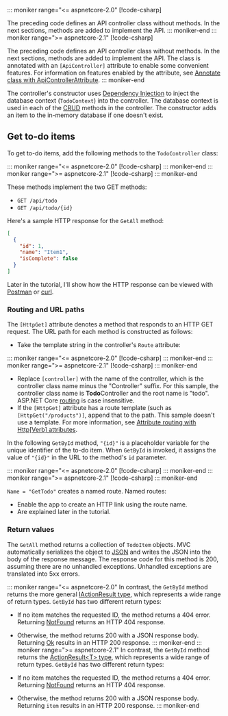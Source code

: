 ::: moniker range="<= aspnetcore-2.0"
[!code-csharp[](../../tutorials/first-web-api/samples/2.0/TodoApi/Controllers/TodoController2.cs?name=snippet_todo1)]

The preceding code defines an API controller class without methods. In the next sections, methods are added to implement the API.
::: moniker-end
::: moniker range=">= aspnetcore-2.1"
[!code-csharp[](../../tutorials/first-web-api/samples/2.1/TodoApi/Controllers/TodoController2.cs?name=snippet_todo1)]

The preceding code defines an API controller class without methods. In the next sections, methods are added to implement the API. The class is annotated with an `[ApiController]` attribute to enable some convenient features. For information on features enabled by the attribute, see [Annotate class with ApiControllerAttribute](xref:web-api/index#annotate-class-with-apicontrollerattribute).
::: moniker-end

The controller's constructor uses [Dependency Injection](xref:fundamentals/dependency-injection) to inject the database context (`TodoContext`) into the controller. The database context is used in each of the [CRUD](https://wikipedia.org/wiki/Create,_read,_update_and_delete) methods in the controller. The constructor adds an item to the in-memory database if one doesn't exist.

## Get to-do items

To get to-do items, add the following methods to the `TodoController` class:

::: moniker range="<= aspnetcore-2.0"
[!code-csharp[](../../tutorials/first-web-api/samples/2.0/TodoApi/Controllers/TodoController.cs?name=snippet_GetAll)]
::: moniker-end
::: moniker range=">= aspnetcore-2.1"
[!code-csharp[](../../tutorials/first-web-api/samples/2.1/TodoApi/Controllers/TodoController.cs?name=snippet_GetAll)]
::: moniker-end

These methods implement the two GET methods:

* `GET /api/todo`
* `GET /api/todo/{id}`

Here's a sample HTTP response for the `GetAll` method:

```json
[
  {
    "id": 1,
    "name": "Item1",
    "isComplete": false
  }
]
```

Later in the tutorial, I'll show how the HTTP response can be viewed with [Postman](https://www.getpostman.com/) or [curl](https://curl.haxx.se/docs/manpage.html).

### Routing and URL paths

The `[HttpGet]` attribute denotes a method that responds to an HTTP GET request. The URL path for each method is constructed as follows:

* Take the template string in the controller's `Route` attribute:

::: moniker range="<= aspnetcore-2.0"
[!code-csharp[](../../tutorials/first-web-api/samples/2.0/TodoApi/Controllers/TodoController.cs?name=TodoController&highlight=3)]
::: moniker-end
::: moniker range=">= aspnetcore-2.1"
[!code-csharp[](../../tutorials/first-web-api/samples/2.1/TodoApi/Controllers/TodoController.cs?name=TodoController&highlight=3)]
::: moniker-end

* Replace `[controller]` with the name of the controller, which is the controller class name minus the "Controller" suffix. For this sample, the controller class name is **Todo**Controller and the root name is "todo". ASP.NET Core [routing](xref:mvc/controllers/routing) is case insensitive.
* If the `[HttpGet]` attribute has a route template (such as `[HttpGet("/products")]`, append that to the path. This sample doesn't use a template. For more information, see [Attribute routing with Http[Verb] attributes](xref:mvc/controllers/routing#attribute-routing-with-httpverb-attributes).

In the following `GetById` method, `"{id}"` is a placeholder variable for the unique identifier of the to-do item. When `GetById` is invoked, it assigns the value of `"{id}"` in the URL to the method's `id` parameter.

::: moniker range="<= aspnetcore-2.0"
[!code-csharp[](../../tutorials/first-web-api/samples/2.0/TodoApi/Controllers/TodoController.cs?name=snippet_GetByID&highlight=1-2)]
::: moniker-end
::: moniker range=">= aspnetcore-2.1"
[!code-csharp[](../../tutorials/first-web-api/samples/2.1/TodoApi/Controllers/TodoController.cs?name=snippet_GetByID&highlight=1-2)]
::: moniker-end

`Name = "GetTodo"` creates a named route. Named routes:

* Enable the app to create an HTTP link using the route name.
* Are explained later in the tutorial.

### Return values

The `GetAll` method returns a collection of `TodoItem` objects. MVC automatically serializes the object to [JSON](https://www.json.org/) and writes the JSON into the body of the response message. The response code for this method is 200, assuming there are no unhandled exceptions. Unhandled exceptions are translated into 5xx errors.

::: moniker range="<= aspnetcore-2.0"
In contrast, the `GetById` method returns the more general [IActionResult type](xref:web-api/action-return-types#iactionresult-type), which represents a wide range of return types. `GetById` has two different return types:

* If no item matches the requested ID, the method returns a 404 error. Returning [NotFound](/dotnet/api/microsoft.aspnetcore.mvc.controllerbase.notfound) returns an HTTP 404 response.
* Otherwise, the method returns 200 with a JSON response body. Returning [Ok](/dotnet/api/microsoft.aspnetcore.mvc.controllerbase.ok) results in an HTTP 200 response.
::: moniker-end
::: moniker range=">= aspnetcore-2.1"
In contrast, the `GetById` method returns the [ActionResult\<T> type](xref:web-api/action-return-types#actionresultt-type), which represents a wide range of return types. `GetById` has two different return types:

* If no item matches the requested ID, the method returns a 404 error. Returning [NotFound](/dotnet/api/microsoft.aspnetcore.mvc.controllerbase.notfound) returns an HTTP 404 response.
* Otherwise, the method returns 200 with a JSON response body. Returning `item` results in an HTTP 200 response.
::: moniker-end
